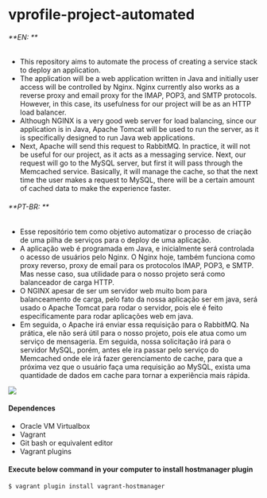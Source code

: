# vprofile-project-automated
###### **EN: **
- This repository aims to automate the process of creating a service stack to deploy an application.
- The application will be a web application written in Java and initially user access will be controlled by Nginx. Nginx currently also works as a reverse proxy and email proxy for the IMAP, POP3, and SMTP protocols. However, in this case, its usefulness for our project will be as an HTTP load balancer.
- Although NGINX is a very good web server for load balancing, since our application is in Java, Apache Tomcat will be used to run the server, as it is specifically designed to run Java web applications.
- Next, Apache will send this request to RabbitMQ. In practice, it will not be useful for our project, as it acts as a messaging service. Next, our request will go to the MySQL server, but first it will pass through the Memcached service. Basically, it will manage the cache, so that the next time the user makes a request to MySQL, there will be a certain amount of cached data to make the experience faster.

###### **PT-BR: **
- Esse repositório tem como objetivo automatizar o processo de criação de uma pilha de serviços para o deploy de uma aplicação.
- A aplicação web é programada em Java, e inicialmente será controlada o acesso de usuários pelo Nginx. O Nginx hoje, também funciona como proxy reverso, proxy de email para os protocolos IMAP, POP3, e SMTP. Mas nesse caso, sua utilidade para o nosso projeto será como balanceador de carga HTTP.
- O NGINX apesar de ser um servidor web muito bom para balanceamento de carga, pelo fato da nossa aplicação ser em java, será usado o Apache Tomcat para rodar o servidor, pois ele é feito especificamente para rodar aplicações web em java.
- Em seguida, o Apache irá enviar essa requisição para o RabbitMQ. Na prática, ele não será útil para o nosso projeto, pois ele atua como um serviço de mensageria. Em seguida, nossa solicitação irá para o servidor MySQL, porém, antes ele ira passar pelo serviço do Memcached onde ele irá fazer gerenciamento de cache, para que a próxima vez que o usuário faça uma requisição ao MySQL, exista uma quantidade de dados em cache para tornar a experiência mais rápida.

![](https://i.ibb.co/nkG6FWt/Screenshot-2024-08-14-004253.png)


#### Dependences
- Oracle VM Virtualbox
- Vagrant
- Git bash or equivalent editor
- Vagrant plugins
#### Execute below command in your computer to install hostmanager plugin
`$ vagrant plugin install vagrant-hostmanager`

